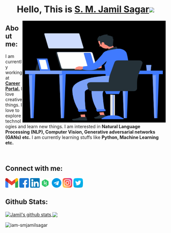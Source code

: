 <!-- Heading -->
<div align="center">
   <h1>Hello, This is <a target="_blank" href="https://www.facebook.com/iam.smjamilsagar">S. M. Jamil Sagar</a><img src="https://media.giphy.com/media/hvRJCLFzcasrR4ia7z/giphy.gif" width="25px"></h1>
</div>


<!-- About Me -->
<img align="right" height="320px" width="450px" alt="GIF" src="Files/about.gif" />

<div align="left">
   <h2>About me:</h2>
   <p>I am currently working at <a href="https://www.facebook.com/careerportalbd"><b>Career Portal.</b></a> I love creative things. I love to explore technologies and learn new things. I am interested in <b>Natural Language Processing (NLP), Computer Vision, Generative adversarial networks (GANs) etc.</b> I am currently learning stuffs like <b>Python, Machine Learning etc.</b></p>
</div>
<br>


<!-- Social Platforms -->
<div>
   <h2>Connect with me:</h2>
   <code><a href="mailto:s.m.jamil.sagar1111@gmail.com"><img height="30" src="Files/gmail.png"></a></code>
   <code><a href="https://www.facebook.com/iam.smjamilsagar"><img height="30" src="Files/facebook.svg"></a></code>
   <code><a href="https://www.linkedin.com/in/iam-smjamilsagar"><img height="30" src="Files/linkedin.svg"></a></code>
   <code><a href="https://https://www.hackerrank.com/smjamilsagar"><img height="30" src="Files/hackerrank.svg"></a></code>
   <code><a href="http://t.me/smjamilsagar"><img height="30" src="Files/telegram.svg"></a></code>
   <code><a href="https://www.instagram.com/iam.smjamilsagar"><img height="30" src="Files/instagram.svg"></a></code>
   <code><a href="https://twitter.com/smjamilsagar"><img height="30" src="Files/twitter.svg"></a></code>
</div>


<!-- Github Stats -->
<h2>Github Stats:</h2>
<a href="https://github.com/anuraghazra/github-readme-stats">
  <img align="center" src="https://github-readme-stats.vercel.app/api?username=iam-smjamilsagar&show_icons=true&include_all_commits=true&theme=chartreuse-dark" alt="Jamil's github stats" />
</a>
<a href="https://github.com/anuraghazra/github-readme-stats">
  <img align="center" src="https://github-readme-stats.vercel.app/api/top-langs/?username=iam-smjamilsagar&layout=compact&theme=chartreuse-dark" />
</a>

<p><img align="center" src="https://github-readme-streak-stats.herokuapp.com/?user=iam-smjamilsagar&theme=chartreuse-dark" alt="iam-smjamilsagar" /></p>




